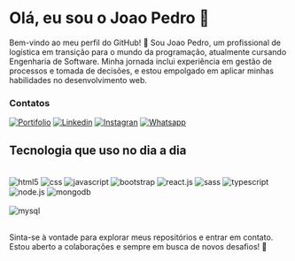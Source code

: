 
# Olá, eu sou o Joao Pedro 🤙

Bem-vindo ao meu perfil do GitHub! 👋 Sou Joao Pedro, um profissional de logística em transição para o mundo da programação, atualmente cursando Engenharia de Software. Minha jornada inclui experiência em gestão de processos e tomada de decisões, e estou empolgado em aplicar minhas habilidades no desenvolvimento web.

### Contatos
[![Portifolio](https://img.shields.io/website?label=portifoliojoao.com&style=for-the-badge&url=https://portifoliojoao.netlify.app/)](https://portifoliojoao.netlify.app/)
[![Linkedin](https://img.shields.io/badge/LinkedIn-0077B5?style=for-the-badge&logo=linkedin&logoColor=white)](https://www.linkedin.com/in/joao-pedro-costa-braga-65462321a/)
[![Instagran](https://img.shields.io/badge/Instagram-E4405F?style=for-the-badge&logo=instagram&logoColor=white)](https://www.instagram.com/braga.j/)
[![Whatsapp](https://img.shields.io/badge/WhatsApp-25D366?style=for-the-badge&logo=whatsapp&logoColor=white)](https://api.whatsapp.com/send?phone=5593991866606&text=Ola%2C%20vi%20seu%20perfil%20no%20GitHUb)



## Tecnologia que uso no dia a dia

<div style="display: iline_block"><br>
    <img align="center" alt="html5" src="https://img.shields.io/badge/HTML-239120?style=for-the-badge&logo=html5&logoColor=white"> 
    <img align="center" alt="css" src="https://img.shields.io/badge/CSS-239120?&style=for-the-badge&logo=css3&logoColor=white"> 
    <img align="center" alt="javascript" src="https://img.shields.io/badge/JavaScript-F7DF1E?style=for-the-badge&logo=javascript&logoColor=black"> 
    <img align="center" alt="bootstrap" src="https://img.shields.io/badge/Bootstrap-563D7C?style=for-the-badge&logo=bootstrap&logoColor=white">
    <img align="center" alt="react.js" src="https://img.shields.io/badge/React-20232A?style=for-the-badge&logo=react&logoColor=61DAFB">
    <img align="center" alt="sass" src="https://img.shields.io/badge/Sass-CC6699?style=for-the-badge&logo=sass&logoColor=white">
    <img align="center" alt="typescript" src="https://img.shields.io/badge/TypeScript-007ACC?style=for-the-badge&logo=typescript&logoColor=white">
    <img align="center" alt="node.js" src="https://img.shields.io/badge/Node.js-43853D?style=for-the-badge&logo=node.js&logoColor=white">
    <img align="center" alt="mongodb" src="https://img.shields.io/badge/MongoDB-4EA94B?style=for-the-badge&logo=mongodb&logoColor=white">
    <br><br>
    <img style="margin-top=2px" align="center" alt="mysql" src="https://img.shields.io/badge/MySQL-00000F?style=for-the-badge&logo=mysql&logoColor=white">
</div>

<br>

Sinta-se à vontade para explorar meus repositórios e entrar em contato. Estou aberto a colaborações e sempre em busca de novos desafios! 🚀




